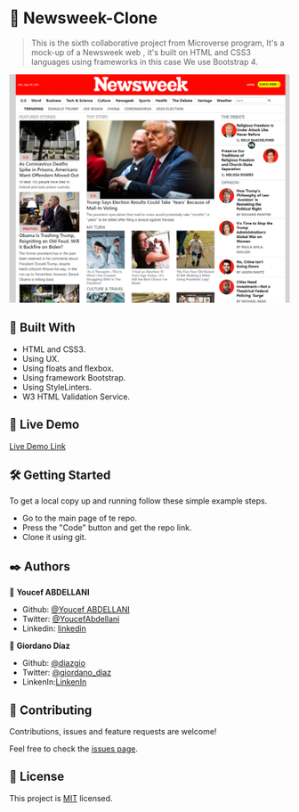 #  🧐 Newsweek-Clone

> This is the sixth collaborative project from Microverse program, It's a mock-up of a Newsweek web , it's built on HTML and CSS3 languages using frameworks in this case We use Bootstrap 4.

![screenshot](./src/img/screen-shot.png)


## 🔧 Built With

- HTML and CSS3.
- Using UX.
- Using floats and flexbox.
- Using framework Bootstrap.
- Using StyleLinters.
- W3 HTML Validation Service.

## 🔴 Live Demo

[Live Demo Link](https://rawcdn.githack.com/diazgio/Newsweek-Clone/tree/feature-branch)


## 🛠 Getting Started

To get a local copy up and running follow these simple example steps.

- Go to the main page of te repo.
- Press the "Code" button and get the repo link.
- Clone it using git.

## ✒️ Authors

👤 **Youcef ABDELLANI**

- Github: [@Youcef ABDELLANI](https://github.com/ABDELLANI-Youcef)
- Twitter: [@YoucefAbdellani](https://twitter.com/YoucefAbdellani)
- Linkedin: [linkedin](https://www.linkedin.com/in/youcef-abdellani-b79361124/)

👤 **Giordano Díaz**

- Github: [@diazgio](https://github.com/diazgio)
- Twitter: [@giordano_diaz](https://twitter.com/giordano_diaz)
- LinkenIn:[LinkenIn](www.linkedin.com/in/Giordano-Diaz)

## 🤝 Contributing

Contributions, issues and feature requests are welcome!

Feel free to check the [issues page](issues/).

## 📝 License

This project is [MIT](lic.url) licensed.